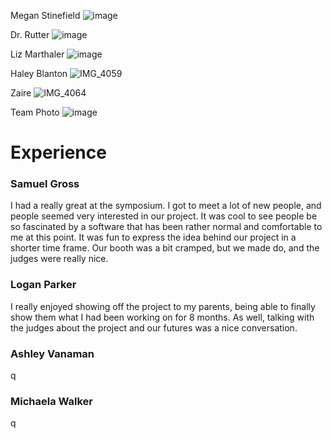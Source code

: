 Megan Stinefield
![image](https://github.com/dapark3/SpoofDetectorAuxRepo/assets/52175733/66bb60f9-46d6-49d4-85dc-4dcc20e7ebdd)

Dr. Rutter
![image](https://github.com/dapark3/SpoofDetectorAuxRepo/assets/52175733/0c11e427-6f72-4511-961f-67af8819f854)

Liz Marthaler
![image](https://github.com/dapark3/SpoofDetectorAuxRepo/assets/52175733/c50758e0-5561-4b24-884d-2af94a9dfdbd)

Haley Blanton
![IMG_4059](https://github.com/dapark3/SpoofDetectorAuxRepo/assets/112041868/d9c642f9-884b-412b-8f47-54688dd7e408)

Zaire
![IMG_4064](https://github.com/dapark3/SpoofDetectorAuxRepo/assets/112041868/3c6554d4-c539-439c-abb5-69828385c879)


Team Photo
![image](https://github.com/dapark3/SpoofDetectorAuxRepo/assets/52175733/70910ab4-cf23-468a-936c-d234ee182358)

# Experience

### Samuel Gross

I had a really great at the symposium. I got to meet a lot of new people, and people seemed very interested in our project. It was cool to see people be so fascinated by a software that has been rather normal and comfortable to me at this point. It was fun to express the idea behind our project in a shorter time frame. Our booth was a bit cramped, but we made do, and the judges were really nice.

### Logan Parker

I really enjoyed showing off the project to my parents, being able to finally show them what I had been working on for 8 months. As well, talking with the judges about the project and our futures was a nice conversation.

### Ashley Vanaman

q

### Michaela Walker

q
